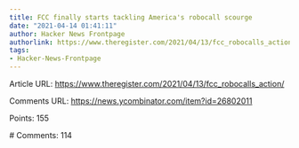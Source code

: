 ```yaml
---
title: FCC finally starts tackling America's robocall scourge
date: "2021-04-14 01:41:11"
author: Hacker News Frontpage
authorlink: https://www.theregister.com/2021/04/13/fcc_robocalls_action/
tags:
- Hacker-News-Frontpage
---
```


<p>Article URL: <a href="https://www.theregister.com/2021/04/13/fcc_robocalls_action/">https://www.theregister.com/2021/04/13/fcc_robocalls_action/</a></p>
<p>Comments URL: <a href="https://news.ycombinator.com/item?id=26802011">https://news.ycombinator.com/item?id=26802011</a></p>
<p>Points: 155</p>
<p># Comments: 114</p>
